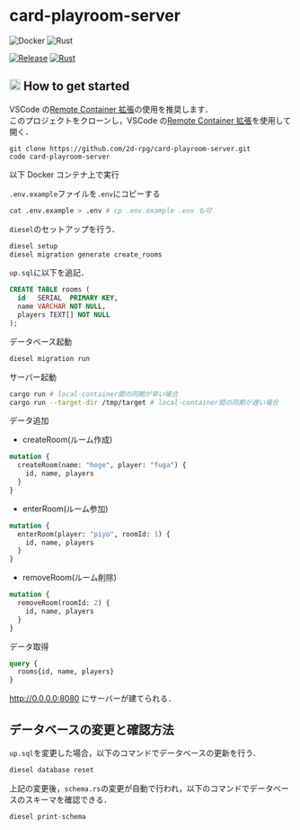 # card-playroom-server
![Docker](https://img.shields.io/static/v1?label=Docker&message=v19.3.13&color=2496ED&logo=docker)
![Rust](https://img.shields.io/static/v1?label=Rust&message=v1.47.0&color=B7410E&logo=rust)

[![Release](https://img.shields.io/github/v/release/2d-rpg/card-playroom-server?include_prereleases)](https://github.com/2d-rpg/card-playroom-server/releases)
[![Rust](https://github.com/2d-rpg/card-playroom-server/workflows/Rust/badge.svg)](https://github.com/2d-rpg/card-playroom-server/actions?query=workflow%3ARust)
## <img src="https://user-images.githubusercontent.com/42469701/95276781-1b815500-0887-11eb-84e5-f1dc89df3efb.png" width="20px"> How to get started

VSCode の[Remote Container 拡張](https://code.visualstudio.com/docs/remote/containers)の使用を推奨します．  
このプロジェクトをクローンし，VSCode の[Remote Container 拡張](https://code.visualstudio.com/docs/remote/containers)を使用して開く．

```
git clone https://github.com/2d-rpg/card-playroom-server.git
code card-playroom-server
```

以下 Docker コンテナ上で実行

`.env.example`ファイルを`.env`にコピーする

```bash
cat .env.example > .env # cp .env.example .env も可
```

`diesel`のセットアップを行う．

```bash
diesel setup
diesel migration generate create_rooms
```

`up.sql`に以下を追記．

```sql
CREATE TABLE rooms (
  id   SERIAL  PRIMARY KEY,
  name VARCHAR NOT NULL,
  players TEXT[] NOT NULL
);
```

データベース起動

```bash
diesel migration run
```

サーバー起動

```bash
cargo run # local-container間の同期が早い場合
cargo run --target-dir /tmp/target # local-container間の同期が遅い場合
```

データ追加

- createRoom(ルーム作成)

```graphql
mutation {
  createRoom(name: "hoge", player: "fuga") {
    id, name, players
  }
}
```

- enterRoom(ルーム参加)

```graphql
mutation {
  enterRoom(player: "piyo", roomId: 1) {
    id, name, players
  }
}
```

- removeRoom(ルーム削除)

```graphql
mutation {
  removeRoom(roomId: 2) {
    id, name, players
  }
}
```

データ取得

```graphql
query {
  rooms{id, name, players}
}
```

http://0.0.0.0:8080 にサーバーが建てられる．

## データベースの変更と確認方法

`up.sql`を変更した場合，以下のコマンドでデータベースの更新を行う．

```bash
diesel database reset
```

上記の変更後，`schema.rs`の変更が自動で行われ，以下のコマンドでデータベースのスキーマを確認できる．

```bash
diesel print-schema
```